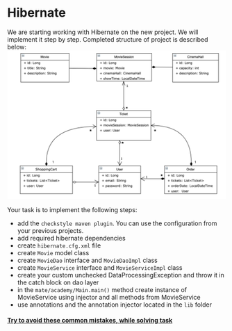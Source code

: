 # Hibernate 

We are starting working with Hibernate on the new project. We will implement it step by step. 
Completed structure of project is described below:
![pic](Hibernate_Cinema_Uml.png)

Your task is to implement the following steps:
- add the `checkstyle maven plugin`. You can use the configuration from your previous projects.
- add required hibernate dependencies
- create `hibernate.cfg.xml` file
- create `Movie` model class
- create `MovieDao` interface and `MovieDaoImpl` class
- create `MovieService` interface and `MovieServiceImpl` class
- create your custom unchecked DataProcessingException and throw it in the catch block on dao layer
- in the `mate/academy/Main.main()` method create instance of MovieService using injector and all methods from MovieService
- use annotations and the annotation injector located in the `lib` folder

#### [Try to avoid these common mistakes, while solving task](https://mate-academy.github.io/jv-program-common-mistakes/hibernate/configuration/configuration_checklist)
